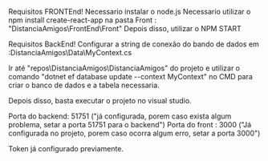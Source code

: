 Requisitos FRONTEnd!
Necessario instalar o node.js
Necessario utilizar o npm install create-react-app na pasta Front : "DistanciaAmigos\FrontEnd\Front"
Depois disso, utilizar o NPM START

Requisitos BackEnd!
Configurar a string de conexão do bando de dados em :DistanciaAmigos\Data\MyContext.cs

Ir até "repos\DistanciaAmigos\DistanciaAmigos" do projeto e utilizar o comando "dotnet ef database update --context MyContext" no CMD para criar o banco de dados e a tabela necessaria.

Depois disso, basta executar o projeto no visual studio.

Porta do backend: 51751 ("já configurada, porem caso exista algum problema, setar a porta 51751 para o backend") Porta do front : 3000 ("Já configurada no projeto, porem caso ocorra algum erro, setar a porta 3000")

Token já configurado previamente.
